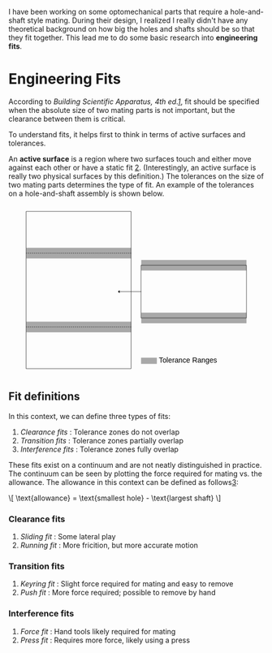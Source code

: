 <!--
.. title: Engineering Fits
.. slug: engineering-fits
.. date: 2024-03-26 11:48:49 UTC+01:00
.. tags: fits
.. category: 3d printing
.. link: 
.. description: The basic theory of engineering fits
.. type: text
.. has_math: true
-->

I have been working on some optomechanical parts that require a hole-and-shaft style mating. During their design, I realized I really didn't have any theoretical background on how big the holes and shafts should be so that they fit together. This lead me to do some basic research into **engineering fits**.

# Engineering Fits

According to <cite>Building Scientific Apparatus, 4th ed.[1]</cite>, fit should be specified when the absolute size of two mating parts is not important, but the clearance between them is critical.

To understand fits, it helps first to think in terms of active surfaces and tolerances.

An **active surface** is a region where two surfaces touch and either move against each other or have a static fit [2]. (Interestingly, an active surface is really two physical surfaces by this definition.) The tolerances on the size of two mating parts determines the type of fit. An example of the tolerances on a hole-and-shaft assembly is shown below.

<svg
   width="150mm"
   height="100mm"
   viewBox="0 0 150 100"
   version="1.1"
   id="svg5"
   xmlns="http://www.w3.org/2000/svg"
   xmlns:svg="http://www.w3.org/2000/svg">
  <defs
     id="defs2" />
  <g
     id="layer1">
    <g
       id="g17422"
       transform="translate(4.3342147,0.28437662)">
      <g
         id="g18330"
         transform="translate(7.3550761,0.97463966)">
        <rect
           style="fill:#a8a8a8;fill-opacity:1;stroke:none;stroke-width:0.0499999;stroke-linecap:square;stroke-dasharray:0.0999994, 0.199999;stroke-dashoffset:0;stroke-opacity:1"
           id="rect8681"
           width="61.416935"
           height="6.1849809"
           x="-1.2360383"
           y="24.001053"
           ry="2.3741585e-07" />
        <rect
           style="fill:#a8a8a8;fill-opacity:1;stroke:none;stroke-width:0.0499999;stroke-linecap:square;stroke-dasharray:0.0999994, 0.199999;stroke-dashoffset:0;stroke-opacity:1"
           id="rect8943"
           width="61.416935"
           height="6.1849809"
           x="-1.2359573"
           y="67.295868"
           ry="2.3741585e-07" />
        <rect
           style="fill:none;fill-opacity:1;stroke:#000000;stroke-width:0.199999;stroke-linecap:square;stroke-dasharray:none;stroke-dashoffset:0;stroke-opacity:1"
           id="rect8621"
           width="61.416935"
           height="92.190269"
           x="-1.2359573"
           y="2.645849"
           ry="1.7694015e-07" />
        <path
           style="fill:none;fill-opacity:1;stroke:#000000;stroke-width:0.199999;stroke-linecap:square;stroke-dasharray:0.399999, 0.799999;stroke-dashoffset:0;stroke-opacity:1"
           d="M 60.180883,27.093527 H -1.2360264"
           id="path8677" />
        <path
           style="fill:none;fill-opacity:1;stroke:#000000;stroke-width:0.199999;stroke-linecap:square;stroke-dasharray:0.399999, 0.799999;stroke-dashoffset:0;stroke-opacity:1"
           d="M 60.18099,70.388445 H -1.2360264"
           id="path8679" />
        <rect
           style="fill:#a8a8a8;fill-opacity:1;stroke:none;stroke-width:0.199999;stroke-linecap:square;stroke-dasharray:none;stroke-dashoffset:0;stroke-opacity:1"
           id="rect9673"
           width="61.708443"
           height="6.1849813"
           x="66.149086"
           y="62.016087"
           ry="2.3741585e-07" />
        <rect
           style="fill:#a8a8a8;fill-opacity:1;stroke:none;stroke-width:0.199999;stroke-linecap:square;stroke-dasharray:none;stroke-dashoffset:0;stroke-opacity:1"
           id="rect9677"
           width="61.708443"
           height="6.1849813"
           x="66.149086"
           y="31.09115"
           ry="2.3741585e-07" />
        <rect
           style="fill:none;fill-opacity:1;stroke:#000000;stroke-width:0.199999;stroke-linecap:square;stroke-dasharray:none;stroke-dashoffset:0;stroke-opacity:1"
           id="rect9671"
           width="61.708359"
           height="30.924906"
           x="66.149086"
           y="34.183422"
           ry="2.3741585e-07" />
        <g
           id="g18315"
           transform="translate(-24.896546)">
          <rect
             style="fill:#a8a8a8;fill-opacity:1;stroke:none;stroke-width:0.2;stroke-linecap:square;stroke-dasharray:none;stroke-dashoffset:0;stroke-opacity:1"
             id="rect16362"
             width="9.260376"
             height="3.6321862"
             x="90.945633"
             y="88.398582"
             ry="1.394246e-07" />
          <text
             xml:space="preserve"
             style="font-size:4.23333px;font-family:Arial;-inkscape-font-specification:'Arial, Normal';text-align:center;text-anchor:middle;fill:#000000;fill-opacity:1;stroke:none;stroke-width:0.0499999;stroke-linecap:square;stroke-linejoin:bevel;stroke-dasharray:none;stroke-dashoffset:0;stroke-opacity:1"
             x="118.46138"
             y="91.428886"
             id="text12648"><tspan
               id="tspan12646"
               style="font-size:4.23333px;fill:#000000;fill-opacity:1;stroke:none;stroke-width:0.05"
               x="118.46138"
               y="91.428886">Tolerance Ranges</tspan></text>
        </g>
        <path
           style="fill:#000000;fill-opacity:1;stroke:#000000;stroke-width:0.199999;stroke-linecap:butt;stroke-linejoin:round;stroke-dasharray:none;stroke-dashoffset:0;stroke-opacity:1"
           d="M 66.149086,49.64587 H 52.638712 l 0.728979,-0.628177 v 1.351618 L 52.638712,49.64587"
           id="path16428" />
      </g>
    </g>
  </g>
</svg>

## Fit definitions

In this context, we can define three types of fits:

1. _Clearance fits_ : Tolerance zones do not overlap
2. _Transition fits_ : Tolerance zones partially overlap
3. _Interference fits_ : Tolerance zones fully overlap

These fits exist on a continuum and are not neatly distinguished in practice. The continuum can be seen by plotting the force required for mating vs. the allowance. The allowance in this context can be defined as follows[3]:

\\[ \text{allowance} = \text{smallest hole} - \text{largest shaft} \\]

### Clearance fits

1. _Sliding fit_ : Some lateral play
2. _Running fit_ : More fricition, but more accurate motion

### Transition fits

1. _Keyring fit_ : Slight force required for mating and easy to remove
2. _Push fit_ : More force required; possible to remove by hand

### Interference fits

1. _Force fit_ : Hand tools likely required for mating
2. _Press fit_ : Requires more force, likely using a press

[1]: https://www.cambridge.org/core/books/building-scientific-apparatus/52BB9BC3EDF3A8F604EF95D83901AA00
[2]: https://formlabs.com/eu/blog/3D-printing-tolerances-for-engineering-fit/
[3]: https://waykenrm.com/blogs/difference-between-tolerance-and-allowance/
